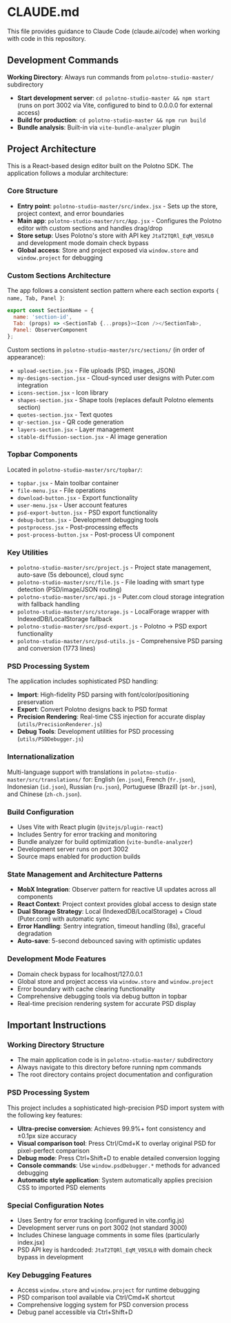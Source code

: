 # CLAUDE.md

This file provides guidance to Claude Code (claude.ai/code) when working with code in this repository.

## Development Commands

**Working Directory**: Always run commands from `polotno-studio-master/` subdirectory

- **Start development server**: `cd polotno-studio-master && npm start` (runs on port 3002 via Vite, configured to bind to 0.0.0.0 for external access)
- **Build for production**: `cd polotno-studio-master && npm run build`
- **Bundle analysis**: Built-in via `vite-bundle-analyzer` plugin

## Project Architecture

This is a React-based design editor built on the Polotno SDK. The application follows a modular architecture:

### Core Structure
- **Entry point**: `polotno-studio-master/src/index.jsx` - Sets up the store, project context, and error boundaries
- **Main app**: `polotno-studio-master/src/App.jsx` - Configures the Polotno editor with custom sections and handles drag/drop
- **Store setup**: Uses Polotno's store with API key `JtaT2TQRl_EqM_V0SXL0` and development mode domain check bypass
- **Global access**: Store and project exposed via `window.store` and `window.project` for debugging

### Custom Sections Architecture
The app follows a consistent section pattern where each section exports `{ name, Tab, Panel }`:
```javascript
export const SectionName = {
  name: 'section-id',
  Tab: (props) => <SectionTab {...props}><Icon /></SectionTab>,
  Panel: ObserverComponent
};
```

Custom sections in `polotno-studio-master/src/sections/` (in order of appearance):
- `upload-section.jsx` - File uploads (PSD, images, JSON)
- `my-designs-section.jsx` - Cloud-synced user designs with Puter.com integration
- `icons-section.jsx` - Icon library
- `shapes-section.jsx` - Shape tools (replaces default Polotno elements section)
- `quotes-section.jsx` - Text quotes
- `qr-section.jsx` - QR code generation
- `layers-section.jsx` - Layer management
- `stable-diffusion-section.jsx` - AI image generation

### Topbar Components
Located in `polotno-studio-master/src/topbar/`:
- `topbar.jsx` - Main toolbar container
- `file-menu.jsx` - File operations
- `download-button.jsx` - Export functionality
- `user-menu.jsx` - User account features
- `psd-export-button.jsx` - PSD export functionality
- `debug-button.jsx` - Development debugging tools
- `postprocess.jsx` - Post-processing effects
- `post-process-button.jsx` - Post-process UI component

### Key Utilities
- `polotno-studio-master/src/project.js` - Project state management, auto-save (5s debounce), cloud sync
- `polotno-studio-master/src/file.js` - File loading with smart type detection (PSD/image/JSON routing)
- `polotno-studio-master/src/api.js` - Puter.com cloud storage integration with fallback handling
- `polotno-studio-master/src/storage.js` - LocalForage wrapper with IndexedDB/LocalStorage fallback
- `polotno-studio-master/src/psd-export.js` - Polotno → PSD export functionality
- `polotno-studio-master/src/psd-utils.js` - Comprehensive PSD parsing and conversion (1773 lines)

### PSD Processing System
The application includes sophisticated PSD handling:
- **Import**: High-fidelity PSD parsing with font/color/positioning preservation
- **Export**: Convert Polotno designs back to PSD format
- **Precision Rendering**: Real-time CSS injection for accurate display (`utils/PrecisionRenderer.js`)
- **Debug Tools**: Development utilities for PSD processing (`utils/PSDDebugger.js`)

### Internationalization
Multi-language support with translations in `polotno-studio-master/src/translations/` for: English (`en.json`), French (`fr.json`), Indonesian (`id.json`), Russian (`ru.json`), Portuguese (Brazil) (`pt-br.json`), and Chinese (`zh-ch.json`).

### Build Configuration
- Uses Vite with React plugin (`@vitejs/plugin-react`)
- Includes Sentry for error tracking and monitoring
- Bundle analyzer for build optimization (`vite-bundle-analyzer`)
- Development server runs on port 3002
- Source maps enabled for production builds

### State Management and Architecture Patterns
- **MobX Integration**: Observer pattern for reactive UI updates across all components
- **React Context**: Project context provides global access to design state
- **Dual Storage Strategy**: Local (IndexedDB/LocalStorage) + Cloud (Puter.com) with automatic sync
- **Error Handling**: Sentry integration, timeout handling (8s), graceful degradation
- **Auto-save**: 5-second debounced saving with optimistic updates

### Development Mode Features
- Domain check bypass for localhost/127.0.0.1
- Global store and project access via `window.store` and `window.project`
- Error boundary with cache clearing functionality
- Comprehensive debugging tools via debug button in topbar
- Real-time precision rendering system for accurate PSD display

## Important Instructions

### Working Directory Structure
- The main application code is in `polotno-studio-master/` subdirectory
- Always navigate to this directory before running npm commands
- The root directory contains project documentation and configuration

### PSD Processing System
This project includes a sophisticated high-precision PSD import system with the following key features:
- **Ultra-precise conversion**: Achieves 99.9%+ font consistency and ±0.1px size accuracy
- **Visual comparison tool**: Press Ctrl/Cmd+K to overlay original PSD for pixel-perfect comparison
- **Debug mode**: Press Ctrl+Shift+D to enable detailed conversion logging
- **Console commands**: Use `window.psdDebugger.*` methods for advanced debugging
- **Automatic style application**: System automatically applies precision CSS to imported PSD elements

### Special Configuration Notes
- Uses Sentry for error tracking (configured in vite.config.js)
- Development server runs on port 3002 (not standard 3000)
- Includes Chinese language comments in some files (particularly index.jsx)
- PSD API key is hardcoded: `JtaT2TQRl_EqM_V0SXL0` with domain check bypass in development

### Key Debugging Features
- Access `window.store` and `window.project` for runtime debugging
- PSD comparison tool available via Ctrl/Cmd+K shortcut
- Comprehensive logging system for PSD conversion process
- Debug panel accessible via Ctrl+Shift+D
